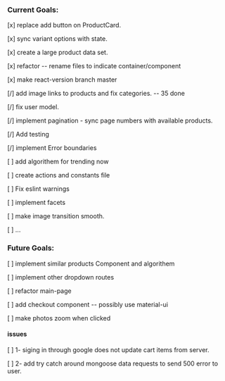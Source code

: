 
### Current Goals:
 [x] replace add button on ProductCard.
 
 [x] sync variant options with state.
 
 [x] create a large product data set.

 [x] refactor -- rename files to indicate container/component
 
 [x] make react-version branch master

 [/] add image links to products and fix categories. -- 35 done

 [/] fix user model.

 [/] implement pagination - sync page numbers with available products.
 
 [/] Add testing
 
 [/] implement Error boundaries

 [ ] add algorithem for trending now

 [ ] create actions and constants file

 [ ] Fix eslint warnings
 
 [ ] implement facets

 [ ] make image transition smooth.
 
 [ ] ...

### Future Goals:
 [ ] implement similar products Component and algorithem
 
 [ ] implement other dropdown routes
 
 [ ] refactor main-page

 [ ] add checkout component -- possibly use material-ui

 [ ] make photos zoom when clicked

 #### issues

 [ ] 1- siging in through google does not update cart items from server.
 
 [ ] 2- add try catch around mongoose data requests to send 500 error to user.
